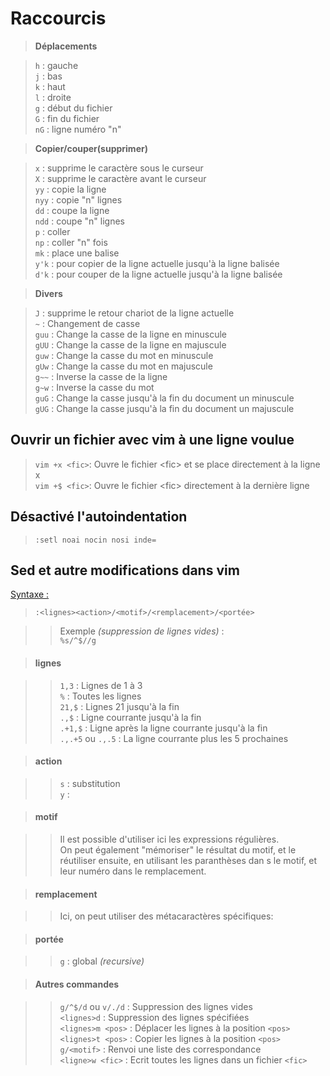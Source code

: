 # Raccourcis    
  
>**Déplacements**    
  
>`h` : gauche    
>`j` : bas    
>`k` : haut    
>`l` :  droite    
>`g` : début du fichier    
>`G` : fin du fichier    
>`nG` : ligne numéro "n"    
    
>**Copier/couper(supprimer)**    
  
>`x` : supprime le caractère sous le curseur    
>`X` : supprime le caractère avant le curseur    
>`yy` : copie la ligne    
>`nyy` : copie "n" lignes    
>`dd` : coupe la ligne    
>`ndd` : coupe "n" lignes    
>`p` : coller    
>`np` : coller "n" fois    
>`mk` : place une balise    
>`y'k` : pour copier de la ligne actuelle jusqu'à la ligne balisée    
>`d'k` : pour couper de la ligne actuelle jusqu'à la ligne balisée    
    
>**Divers**    
  
>`J` : supprime le retour chariot de la ligne actuelle    
`~` : Changement de casse  
`guu` : Change la casse de la ligne en minuscule    
`gUU` : Change la casse de la ligne en majuscule    
`guw` : Change la casse du mot en minuscule    
`gUw` : Change la casse du mot en majuscule    
`g~~` : Inverse la casse de la ligne    
`g~w` : Inverse la casse du mot   
`guG` : Change la casse jusqu'à la fin du document un minuscule    
`gUG` : Change la casse jusqu'à la fin du document un majuscule    
  
  
## Ouvrir un fichier avec vim à une ligne voulue  
>`vim +x <fic>`: Ouvre le fichier \<fic\> et se place directement à la ligne x    
>`vim +$ <fic>`: Ouvre le fichier \<fic\> directement à la dernière ligne    
  
## Désactivé l'autoindentation    
>`:setl noai nocin nosi inde=`    
  
## Sed et autre modifications dans vim  
  
<u>Syntaxe :</u>  
  
> `:<lignes><action>/<motif>/<remplacement>/<portée>`    
  
>> Exemple *(suppression de lignes vides)* :    
`%s/^$//g`  
  
> ####  lignes  
  
>> `1,3` : Lignes de 1 à 3    
`%` : Toutes les lignes    
`21,$` : Lignes 21 jusqu'à la fin    
`.,$` : Ligne courrante jusqu'à la fin    
`.+1,$` : Ligne après la ligne courrante jusqu'à la fin    
`.,.+5` ou `.,.5` : La ligne courrante plus les 5 prochaines    
  
> #### action  
  
>> `s` : substitution   
`y` :  
  
> #### motif  
  
>> Il est possible d'utiliser ici les expressions régulières.    
On peut également "mémoriser" le résultat du motif, et le réutiliser ensuite, en utilisant les paranthèses dan    s le motif, et leur numéro dans le remplacement.  
  
> #### remplacement  
  
>> Ici, on peut utiliser des métacaractères spécifiques:  
  
> #### portée  
  
>> `g` : global *(recursive)*  
  
> ####  Autres commandes  
  
>> `g/^$/d` ou `v/./d` : Suppression des lignes vides    
`<lignes>d` : Suppression des lignes spécifiées    
`<lignes>m <pos>` : Déplacer les lignes à la position `<pos>`    
`<lignes>t <pos>` : Copier les lignes à la position `<pos>`    
`g/<motif>` : Renvoi une liste des correspondance    
`<ligne>w <fic>` : Ecrit toutes les lignes dans un fichier `<fic>`    
  
